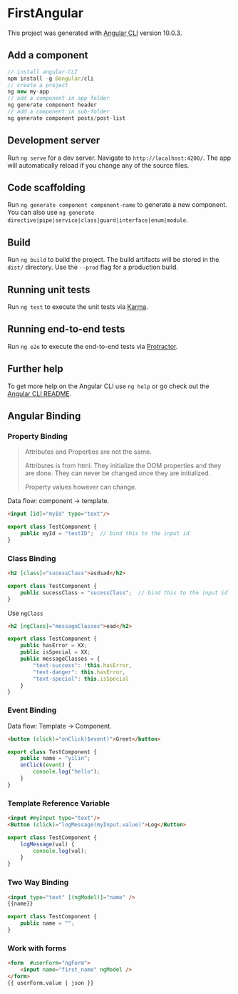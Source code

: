 # FirstAngular

This project was generated with [Angular CLI](https://github.com/angular/angular-cli) version 10.0.3.

## Add a component

```java
// install angular-CLI
npm install -g @angular/cli  
// create a project
ng new my-app
// add a component in app folder
ng generate component header
// add a component in sub-folder
ng generate component posts/post-list
```



## Development server

Run `ng serve` for a dev server. Navigate to `http://localhost:4200/`. The app will automatically reload if you change any of the source files.

## Code scaffolding

Run `ng generate component component-name` to generate a new component. You can also use `ng generate directive|pipe|service|class|guard|interface|enum|module`.

## Build

Run `ng build` to build the project. The build artifacts will be stored in the `dist/` directory. Use the `--prod` flag for a production build.

## Running unit tests

Run `ng test` to execute the unit tests via [Karma](https://karma-runner.github.io).

## Running end-to-end tests

Run `ng e2e` to execute the end-to-end tests via [Protractor](http://www.protractortest.org/).

## Further help

To get more help on the Angular CLI use `ng help` or go check out the [Angular CLI README](https://github.com/angular/angular-cli/blob/master/README.md).

## Angular Binding

### Property Binding

> Attributes and Properties are not the same.
>
> Attributes is from html. They initialize the DOM properties and they are done. They can never be changed once they are initialized.
>
> Property values however can change.

Data flow: component -> template.

```html
<input [id]="myId" type="text"/>
```

```typescript
export class TestComponent {
    public myId = "testID";  // bind this to the input id
}
```

### Class Binding

```html
<h2 [class]="sucessClass">asdsad</h2>
```

```typescript
export class TestComponent {
	public sucessClass = "sucessClass";  // bind this to the input id
}
```

Use `ngClass`

```html
<h2 [ngClass]="messageClasses">ead</h2>
```

```typescript
export class TestComponent {
    public hasError = XX;
    public isSpecial = XX;
	public messageClasses = {
        "text-success": !this.hasError,
        "text-danger": this.hasError,
        "text-special": this.isSpecial
    }
}
```

### Event Binding

Data flow: Template -> Component.

```html
<button (click)="onClick($event)">Greet</button>
```

```typescript
export class TestComponent {
    public name = "yilin";
    onClick(event) {
        console.log("hello");
    }
}
```

### Template Reference Variable

```html
<input #myInput type="text"/>
<Button (click)="logMessage(myInput.value)">Log</Button>
```

```typescript
export class TestComponent {
    logMessage(val) {
        console.log(val);
    }
}
```

### Two Way Binding

```html
<input type="text" [(ngModel)]="name" />
{{name}}
```

```typescript
export class TestComponent {
    public name = "";
}
```

### Work with forms

```html
<form  #userForm="ngForm">
    <input name="first_name" ngModel />
</form>
{{ userForm.value | json }}
```




